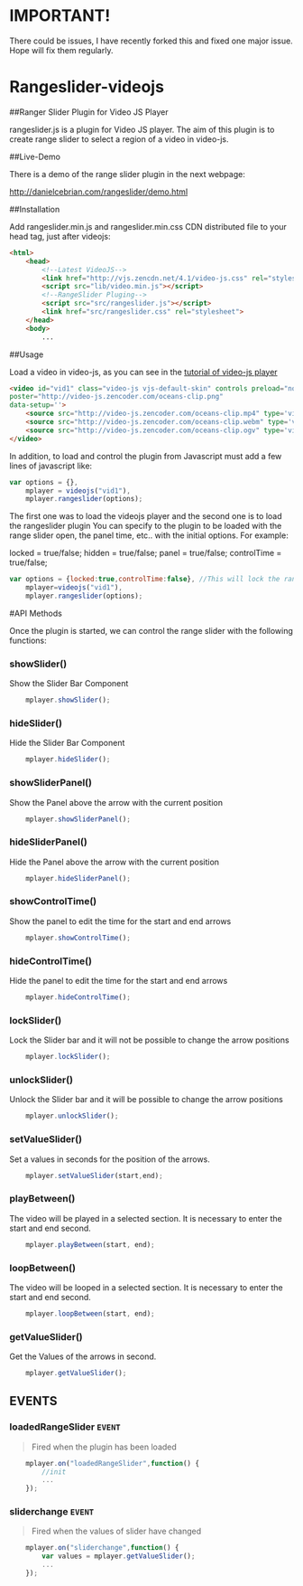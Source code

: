 IMPORTANT!
==================
There could be issues, I have recently forked this and fixed one major issue. Hope will fix them regularly.




Rangeslider-videojs
==================
##Ranger Slider Plugin for Video JS Player

rangeslider.js is a plugin for Video JS player. The aim of this plugin is to create range slider to select a region of a video in video-js.

##Live-Demo

There is a demo of the range slider plugin in the next webpage:

http://danielcebrian.com/rangeslider/demo.html

##Installation

Add rangeslider.min.js and rangeslider.min.css CDN distributed file to your head tag, just after
videojs:

```html
<html>
	<head>
		<!--Latest VideoJS-->
		<link href="http://vjs.zencdn.net/4.1/video-js.css" rel="stylesheet">
		<script src="lib/video.min.js"></script>
		<!--RangeSlider Pluging-->
		<script src="src/rangeslider.js"></script>
		<link href="src/rangeslider.css" rel="stylesheet">
	</head>
	<body>
		...
```

##Usage

Load a video in video-js, as you can see in the [tutorial of video-js player](https://github.com/videojs/video.js/blob/master/docs/setup.md) 

```html
<video id="vid1" class="video-js vjs-default-skin" controls preload="none" width="640" height="264"
poster="http://video-js.zencoder.com/oceans-clip.png"
data-setup=''>
	<source src="http://video-js.zencoder.com/oceans-clip.mp4" type='video/mp4' />
	<source src="http://video-js.zencoder.com/oceans-clip.webm" type='video/webm' />
	<source src="http://video-js.zencoder.com/oceans-clip.ogv" type='video/ogg' />
</video>
```
	
In addition, to load and control the plugin from Javascript must add a few lines of javascript like:

```js
var options = {},
	mplayer = videojs("vid1"),
	mplayer.rangeslider(options);
```

The first one was to load the videojs player and the second one is to load the rangeslider plugin
You can specify to the plugin to be loaded with the range slider open, the panel time, etc.. with the initial options. For example:

locked = true/false;
hidden = true/false;
panel = true/false;
controlTime = true/false;

```js
var options = {locked:true,controlTime:false}, //This will lock the range slider and won't show the control time panel to set the position of the arrows
	mplayer=videojs("vid1"),
	mplayer.rangeslider(options); 
```
	
#API Methods

Once the plugin is started, we can control the range slider with the following functions:

### showSlider() ###

Show the Slider Bar Component

```js
	mplayer.showSlider();
```

### hideSlider() ###

Hide the Slider Bar Component

```js
	mplayer.hideSlider();
```

### showSliderPanel() ###

Show the Panel above the arrow with the current position

```js
	mplayer.showSliderPanel();
```

### hideSliderPanel() ###

Hide the Panel above the arrow with the current position

```js
	mplayer.hideSliderPanel();
```

### showControlTime() ###

Show the panel to edit the time for the start and end arrows

```js
	mplayer.showControlTime();
```

### hideControlTime() ###

Hide the panel to edit the time for the start and end arrows

```js
	mplayer.hideControlTime();
```

### lockSlider() ###

Lock the Slider bar and it will not be possible to change the arrow positions

```js
	mplayer.lockSlider();
```

### unlockSlider() ###

Unlock the Slider bar and it will be possible to change the arrow positions

```js
	mplayer.unlockSlider();
```

### setValueSlider() ###

Set a values in seconds for the position of the arrows.

```js
	mplayer.setValueSlider(start,end);
```

### playBetween() ###

The video will be played in a selected section. It is necessary to enter the start and end second.

```js
	mplayer.playBetween(start, end);
```

### loopBetween() ###

The video will be looped in a selected section. It is necessary to enter the start and end second.

```js
	mplayer.loopBetween(start, end);
```

### getValueSlider() ###

Get the Values of the arrows in second.

```js
	mplayer.getValueSlider();
```


## EVENTS


### loadedRangeSlider `EVENT`

> Fired when the plugin has been loaded

```js
	mplayer.on("loadedRangeSlider",function() {
		//init
		...
	});
```

### sliderchange `EVENT`
> Fired when the values of slider have changed

```js
	mplayer.on("sliderchange",function() {
		var values = mplayer.getValueSlider();
		...
	});
```
